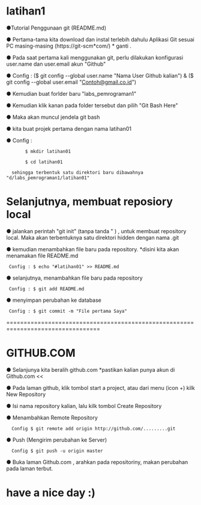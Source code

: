 # latihan1

●Tutorial Penggunaan git (README.md)

● Pertama-tama kita download dan instal terlebih dahulu Aplikasi Git sesuai PC masing-masing (https://git-scm*com/) * ganti .

● Pada saat pertama kali menggunakan git, perlu dilakukan konfigurasi user.name dan user.email akun "Github"

● Config :
                    ($ git config --global user.name "Nama User Github kalian") & 
                    ($ git config --global user.email "Contoh@gmail.co.id")
           
● Kemudian buat forlder baru "labs_pemrograman1"

● Kemudian klik kanan pada folder tersebut dan pilih "Git Bash Here"

● Maka akan muncul jendela git bash

● kita buat projek pertama dengan nama latihan01

● Config :

           $ mkdir latihan01

           $ cd latihan01

      sehingga terbentuk satu direktori baru dibawahnya "d/labs_pemrograman1/latihan01"
  
# Selanjutnya, membuat reposiory local
●  jalankan perintah "git init" (tanpa tanda " ) , untuk membuat repository local. Maka akan terbentuknya satu direktori hidden dengan nama .git

● kemudian menambahkan file baru pada repository. *disini kita akan menamakan file README.md

     Config : $ echo "#latihan01" >> README.md
   
● selanjutnya, menambahkan file baru pada repository

     Config : $ git add README.md
   
● menyimpan perubahan ke database

     Config : $ git commit -m "File pertama Saya"
   
=================================================================================
# GITHUB.COM
● Selanjunya kita beralih github.com *pastikan kalian punya akun di Github.com <<

● Pada laman github, klik tombol start a project, atau dari menu (icon +) kilk New Repository

● Isi nama repository kalian, lalu kilk tombol Create Repository

● Menambahkan Remote Repository

      Config $ git remote add origin http://github.com/.........git
      
● Push (Mengirim perubahan ke Server)

      Config $ git push -u origin master
      
● Buka laman Github.com , arahkan pada repositoriny, makan perubahan pada laman terbut.

# have a nice day :)
